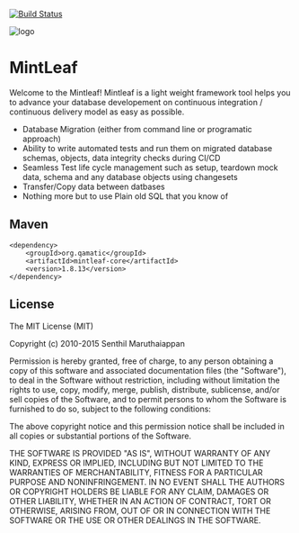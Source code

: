[![Build Status](https://travis-ci.org/senips/mintleaf.svg?branch=master)](https://travis-ci.org/senips/mintleaf)

![logo](https://github.com/senips/mintleaf/blob/master/doc/source/images/logosimple.png)

# MintLeaf

Welcome to the Mintleaf! Mintleaf is a light weight framework tool helps you to advance your database developement on continuous integration / continuous delivery model as easy as possible.


- Database Migration (either from command line or programatic approach)
- Ability to write automated tests and run them on migrated database schemas, objects, data integrity checks during CI/CD
- Seamless Test life cycle management such as setup, teardown mock data, schema and any database objects using changesets
- Transfer/Copy data between datbases
- Nothing more but to use Plain old SQL that you know of

<!--## JavaDoc-->

<!--~[Java Doc.](http://senips.github.io/mintleaf/javadoc/)-->

## Maven 
    <dependency>
        <groupId>org.qamatic</groupId>
        <artifactId>mintleaf-core</artifactId>
        <version>1.8.13</version>
    </dependency>

## License

The MIT License (MIT)

Copyright (c) 2010-2015 Senthil Maruthaiappan

Permission is hereby granted, free of charge, to any person obtaining a copy
of this software and associated documentation files (the "Software"), to deal
in the Software without restriction, including without limitation the rights
to use, copy, modify, merge, publish, distribute, sublicense, and/or sell
copies of the Software, and to permit persons to whom the Software is
furnished to do so, subject to the following conditions:

The above copyright notice and this permission notice shall be included in all
copies or substantial portions of the Software.

THE SOFTWARE IS PROVIDED "AS IS", WITHOUT WARRANTY OF ANY KIND, EXPRESS OR
IMPLIED, INCLUDING BUT NOT LIMITED TO THE WARRANTIES OF MERCHANTABILITY,
FITNESS FOR A PARTICULAR PURPOSE AND NONINFRINGEMENT. IN NO EVENT SHALL THE
AUTHORS OR COPYRIGHT HOLDERS BE LIABLE FOR ANY CLAIM, DAMAGES OR OTHER
LIABILITY, WHETHER IN AN ACTION OF CONTRACT, TORT OR OTHERWISE, ARISING FROM,
OUT OF OR IN CONNECTION WITH THE SOFTWARE OR THE USE OR OTHER DEALINGS IN THE
SOFTWARE.

